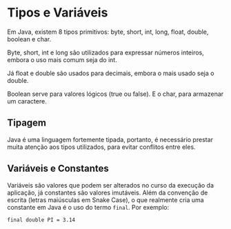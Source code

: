 # Tipos e Variáveis

Em Java, existem 8 tipos primitivos: byte, short, int, long, float, double, boolean e char. 

Byte, short, int e long são utilizados para expressar números inteiros, embora o uso mais comum seja do int.

Já float e double são usados para decimais, embora o mais usado seja o double.

Boolean serve para valores lógicos (true ou false). E o char, para armazenar um caractere.

## Tipagem

Java é uma linguagem fortemente tipada, portanto, é necessário prestar muita atenção aos tipos utilizados, para evitar conflitos entre eles.

## Variáveis e Constantes

Variáveis são valores que podem ser alterados no curso da execução da aplicação, já constantes são valores imutáveis. Além da convenção de escrita (letras maiúsculas em Snake Case), o que realmente cria uma constante em Java é o uso do termo `final`. Por exemplo:

`final double PI = 3.14`